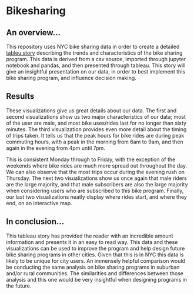 # Bikesharing
## An overview...
This repository uses NYC bike sharing data in order to create a detailed [tableu story](https://public.tableau.com/profile/k.sharma#!/vizhome/Bikesharing_Story/Deliverable) describing the trends and characteristics of the bike sharing program. This data is derived from a csv source, imported through jupyter notebook and pandas, and then presented through tableau. This story will give an insightful presentation on our data, in order to best implement this bike sharing program, and influence decision making.

## Results
These visualizations give us great details about our data. The first and second visualizations show us two major characteristics of our data; most of the user are male, and most bike uses/rides last for no longer than sixty minutes. The third visualization provides even more detail about the timing of trips taken. It tells us that the peak hours for bike rides are during peak commuting hours, with a peak in the morning from 6am to 9am, and then again in the evening from 4pm until 7pm. 

This is consistent Monday through to Friday, with the exception of the weekends where bike rides are much more spread out throughout the day. We can also observe that the most trips occur during the evening rush on Thursday. The next two visualizations show us once again that male riders are the large majority, and that male subscribers are also the large majority when considering users who are subscribed to this bike program. Finally, our last two visualizations neatly display where rides start, and where they end, on an interactive map.

## In conclusion...
This tableau story has provided the reader with an incredible amount information and presents it in an easy to read way. This data and these visualizations can be used to improve the program and help design future bike sharing programs in other cities. Given that this is in NYC this data is likely to be unique for city users. An immensely helpful comparison would be conducting the same analysis on bike sharing programs in suburban and/or rural communities. The similarities and differences between those analysis and this one would be very insightful when designing programs in the future.

